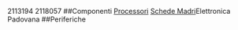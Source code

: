 2113194
2118057
##Componenti
[Processori](processori.md)
[Schede Madri](schede_madri.md)Elettronica Padovana
##Periferiche
